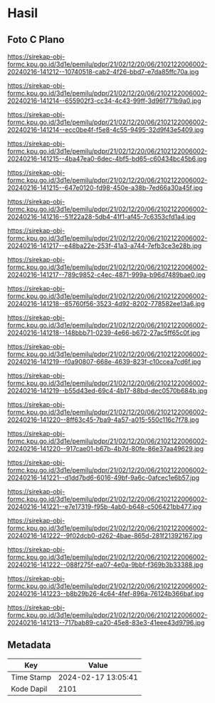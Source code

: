 # Hasil

## Foto C Plano

https://sirekap-obj-formc.kpu.go.id/3d1e/pemilu/pdpr/21/02/12/20/06/2102122006002-20240216-141212--10740518-cab2-4f26-bbd7-e7da85ffc70a.jpg

https://sirekap-obj-formc.kpu.go.id/3d1e/pemilu/pdpr/21/02/12/20/06/2102122006002-20240216-141214--655902f3-cc34-4c43-99ff-3d96f771b9a0.jpg

https://sirekap-obj-formc.kpu.go.id/3d1e/pemilu/pdpr/21/02/12/20/06/2102122006002-20240216-141214--ecc0be4f-f5e8-4c55-9495-32d9f43e5409.jpg

https://sirekap-obj-formc.kpu.go.id/3d1e/pemilu/pdpr/21/02/12/20/06/2102122006002-20240216-141215--4ba47ea0-6dec-4bf5-bd65-c60434bc45b6.jpg

https://sirekap-obj-formc.kpu.go.id/3d1e/pemilu/pdpr/21/02/12/20/06/2102122006002-20240216-141215--647e0120-fd98-450e-a38b-7ed66a30a45f.jpg

https://sirekap-obj-formc.kpu.go.id/3d1e/pemilu/pdpr/21/02/12/20/06/2102122006002-20240216-141216--51f22a28-5db4-41f1-af45-7c6353cfd1a4.jpg

https://sirekap-obj-formc.kpu.go.id/3d1e/pemilu/pdpr/21/02/12/20/06/2102122006002-20240216-141217--e48ba22e-253f-41a3-a744-7efb3ce3e28b.jpg

https://sirekap-obj-formc.kpu.go.id/3d1e/pemilu/pdpr/21/02/12/20/06/2102122006002-20240216-141217--789c9852-c4ec-4871-999a-b96d7489bae0.jpg

https://sirekap-obj-formc.kpu.go.id/3d1e/pemilu/pdpr/21/02/12/20/06/2102122006002-20240216-141218--85760f56-3523-4d92-8202-778582ee13a6.jpg

https://sirekap-obj-formc.kpu.go.id/3d1e/pemilu/pdpr/21/02/12/20/06/2102122006002-20240216-141218--148bbb71-0239-4e66-b672-27ac5ff65c0f.jpg

https://sirekap-obj-formc.kpu.go.id/3d1e/pemilu/pdpr/21/02/12/20/06/2102122006002-20240216-141219--f0a90807-668e-4639-823f-c10ccea7cd6f.jpg

https://sirekap-obj-formc.kpu.go.id/3d1e/pemilu/pdpr/21/02/12/20/06/2102122006002-20240216-141219--b55d43ed-69c4-4b17-88bd-dec0570b684b.jpg

https://sirekap-obj-formc.kpu.go.id/3d1e/pemilu/pdpr/21/02/12/20/06/2102122006002-20240216-141220--8ff63c45-7ba9-4a57-a015-550c116c7f78.jpg

https://sirekap-obj-formc.kpu.go.id/3d1e/pemilu/pdpr/21/02/12/20/06/2102122006002-20240216-141220--917cae01-b67b-4b7d-80fe-86e37aa49629.jpg

https://sirekap-obj-formc.kpu.go.id/3d1e/pemilu/pdpr/21/02/12/20/06/2102122006002-20240216-141221--d1dd7bd6-6016-49bf-9a6c-0afcec1e6b57.jpg

https://sirekap-obj-formc.kpu.go.id/3d1e/pemilu/pdpr/21/02/12/20/06/2102122006002-20240216-141221--e7e17319-f95b-4ab0-b648-c506421bb477.jpg

https://sirekap-obj-formc.kpu.go.id/3d1e/pemilu/pdpr/21/02/12/20/06/2102122006002-20240216-141222--9f02dcb0-d262-4bae-865d-281f21392167.jpg

https://sirekap-obj-formc.kpu.go.id/3d1e/pemilu/pdpr/21/02/12/20/06/2102122006002-20240216-141222--088f275f-ea07-4e0a-9bbf-f369b3b33388.jpg

https://sirekap-obj-formc.kpu.go.id/3d1e/pemilu/pdpr/21/02/12/20/06/2102122006002-20240216-141223--b8b29b26-4c64-4fef-896a-76124b366baf.jpg

https://sirekap-obj-formc.kpu.go.id/3d1e/pemilu/pdpr/21/02/12/20/06/2102122006002-20240216-141213--717bab89-ca20-45e8-83e3-41eee43d9796.jpg


## Metadata

| Key        | Value               |
| ---------- | ------------------- |
| Time Stamp | 2024-02-17 13:05:41 |
| Kode Dapil | 2101                |



